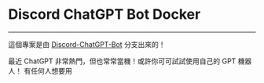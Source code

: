 # Discord ChatGPT Bot Docker
---
這個專案是由 [Discord-ChatGPT-Bot](https://github.com/onury5506/Discord-ChatGPT-Bot) 分支出來的！

最近 ChatGPT 非常熱門，但也常常當機！或許你可可試試使用自己的 GPT 機器人！
有任何人想要用